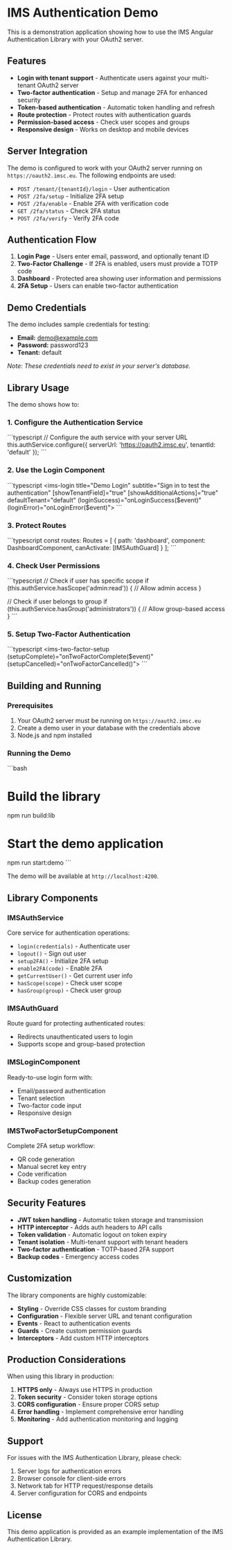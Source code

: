 # IMS Authentication Demo

This is a demonstration application showing how to use the IMS Angular Authentication Library with your OAuth2 server.

## Features

- **Login with tenant support** - Authenticate users against your multi-tenant OAuth2 server
- **Two-factor authentication** - Setup and manage 2FA for enhanced security
- **Token-based authentication** - Automatic token handling and refresh
- **Route protection** - Protect routes with authentication guards
- **Permission-based access** - Check user scopes and groups
- **Responsive design** - Works on desktop and mobile devices

## Server Integration

The demo is configured to work with your OAuth2 server running on `https://oauth2.imsc.eu`. The following endpoints are used:

- `POST /tenant/{tenantId}/login` - User authentication
- `POST /2fa/setup` - Initialize 2FA setup
- `POST /2fa/enable` - Enable 2FA with verification code
- `GET /2fa/status` - Check 2FA status
- `POST /2fa/verify` - Verify 2FA code

## Authentication Flow

1. **Login Page** - Users enter email, password, and optionally tenant ID
2. **Two-Factor Challenge** - If 2FA is enabled, users must provide a TOTP code
3. **Dashboard** - Protected area showing user information and permissions
4. **2FA Setup** - Users can enable two-factor authentication

## Demo Credentials

The demo includes sample credentials for testing:

- **Email:** demo@example.com
- **Password:** password123
- **Tenant:** default

*Note: These credentials need to exist in your server's database.*

## Library Usage

The demo shows how to:

### 1. Configure the Authentication Service

\`\`\`typescript
// Configure the auth service with your server URL
this.authService.configure({
  serverUrl: 'https://oauth2.imsc.eu',
  tenantId: 'default'
});
\`\`\`

### 2. Use the Login Component

\`\`\`typescript
<ims-login
  title="Demo Login"
  subtitle="Sign in to test the authentication"
  [showTenantField]="true"
  [showAdditionalActions]="true"
  defaultTenant="default"
  (loginSuccess)="onLoginSuccess($event)"
  (loginError)="onLoginError($event)">
</ims-login>
\`\`\`

### 3. Protect Routes

\`\`\`typescript
const routes: Routes = [
  { 
    path: 'dashboard', 
    component: DashboardComponent,
    canActivate: [IMSAuthGuard]
  }
];
\`\`\`

### 4. Check User Permissions

\`\`\`typescript
// Check if user has specific scope
if (this.authService.hasScope('admin:read')) {
  // Allow admin access
}

// Check if user belongs to group
if (this.authService.hasGroup('administrators')) {
  // Allow group-based access
}
\`\`\`

### 5. Setup Two-Factor Authentication

\`\`\`typescript
<ims-two-factor-setup
  (setupComplete)="onTwoFactorComplete($event)"
  (setupCancelled)="onTwoFactorCancelled()">
</ims-two-factor-setup>
\`\`\`

## Building and Running

### Prerequisites

1. Your OAuth2 server must be running on `https://oauth2.imsc.eu`
2. Create a demo user in your database with the credentials above
3. Node.js and npm installed

### Running the Demo

\`\`\`bash
# Build the library
npm run build:lib

# Start the demo application
npm run start:demo
\`\`\`

The demo will be available at `http://localhost:4200`.

## Library Components

### IMSAuthService

Core service for authentication operations:
- `login(credentials)` - Authenticate user
- `logout()` - Sign out user
- `setup2FA()` - Initialize 2FA setup
- `enable2FA(code)` - Enable 2FA
- `getCurrentUser()` - Get current user info
- `hasScope(scope)` - Check user scope
- `hasGroup(group)` - Check user group

### IMSAuthGuard

Route guard for protecting authenticated routes:
- Redirects unauthenticated users to login
- Supports scope and group-based protection

### IMSLoginComponent

Ready-to-use login form with:
- Email/password authentication
- Tenant selection
- Two-factor code input
- Responsive design

### IMSTwoFactorSetupComponent

Complete 2FA setup workflow:
- QR code generation
- Manual secret key entry
- Code verification
- Backup codes generation

## Security Features

- **JWT token handling** - Automatic token storage and transmission
- **HTTP interceptor** - Adds auth headers to API calls
- **Token validation** - Automatic logout on token expiry
- **Tenant isolation** - Multi-tenant support with tenant headers
- **Two-factor authentication** - TOTP-based 2FA support
- **Backup codes** - Emergency access codes

## Customization

The library components are highly customizable:

- **Styling** - Override CSS classes for custom branding
- **Configuration** - Flexible server URL and tenant configuration
- **Events** - React to authentication events
- **Guards** - Create custom permission guards
- **Interceptors** - Add custom HTTP interceptors

## Production Considerations

When using this library in production:

1. **HTTPS only** - Always use HTTPS in production
2. **Token security** - Consider token storage options
3. **CORS configuration** - Ensure proper CORS setup
4. **Error handling** - Implement comprehensive error handling
5. **Monitoring** - Add authentication monitoring and logging

## Support

For issues with the IMS Authentication Library, please check:

1. Server logs for authentication errors
2. Browser console for client-side errors
3. Network tab for HTTP request/response details
4. Server configuration for CORS and endpoints

## License

This demo application is provided as an example implementation of the IMS Authentication Library.
